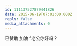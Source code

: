 ```yaml
---
id: 111137527879441826
date: 2015-06-19T07:01:00.000Z
reply: false
media_attachments: 0
---
```


已赞助 加油 °老公你好吗？ ​​​​

